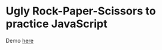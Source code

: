 # Ugly Rock-Paper-Scissors to practice JavaScript

Demo [here](https://hakaizen.github.io/Project-Rock-Paper-Scissors/)
